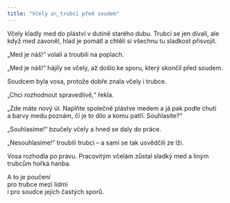 ```yaml
---
title: "Včely a\_trubci před soudem"
---
```


Včely kladly med do pláství v dutině starého dubu. Trubci se jen dívali, ale když med zavoněl, hlad je pomátl a chtěli si všechnu tu sladkost přisvojit.

„Med je náš!“ volali a troubili na poplach.

„Med je náš!“ hájily se včely, až došlo ke sporu, který skončil před soudem.

Soudcem byla vosa, protože dobře znala včely i trubce.

„Chci rozhodnout spravedlivě,“ řekla.

„Zde máte nový úl. Naplňte společně plástve medem a já pak podle chuti a barvy medu poznám, čí je to dílo a komu patří. Souhlasíte?“

„Souhlasíme!“ bzučely včely a hned se daly do práce.

„Nesouhlasíme!“ troubili trubci – a sami se tak usvědčili ze lži.

Vosa rozhodla po právu. Pracovitým včelám zůstal sladký med a líným trubcům hořká hanba.

A to je poučení  
pro trubce mezi lidmi  
i pro soudce jejich častých sporů.
